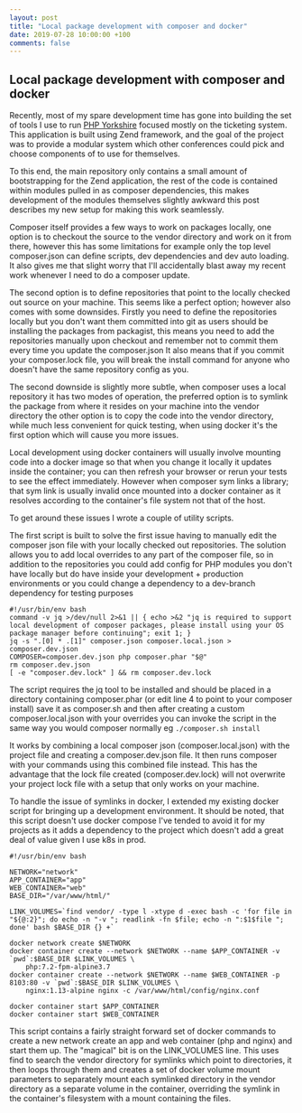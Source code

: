 ```yaml
---
layout: post
title: "Local package development with composer and docker"
date: 2019-07-28 10:00:00 +100
comments: false
---
```


## Local package development with composer and docker

<!--excerpt-start-->

Recently, most of my spare development time has gone into building the set of tools I use to
run [PHP Yorkshire](https://www.phpyorkshire.co.uk) focused mostly on the ticketing system.
This application is built using Zend framework, and the goal of the project was to provide
a modular system which other conferences could pick and choose components of to use for 
themselves. 

To this end, the main repository only contains a small amount of bootstrapping for the Zend
application, the rest of the code is contained within modules pulled in as composer 
dependencies, this makes development of the modules themselves slightly awkward this post
describes my new setup for making this work seamlessly.

<!--excerpt-end-->

Composer itself provides a few ways to work on packages locally, one option is to checkout
the source to the vendor directory and work on it from there, however this has some limitations
for example only the top level composer.json can define scripts, dev dependencies and dev 
auto loading. It also gives me that slight worry that I'll accidentally blast away my recent 
work whenever I need to do a composer update. 

The second option is to define repositories that point to the locally checked out source on
your machine. This seems like a perfect option; however also comes with some downsides. Firstly
you need to define the repositories locally but you don't want them committed into git as 
users should be installing the packages from packagist, this means you need to add the repositories
manually upon checkout and remember not to commit them every time you update the composer.json
It also means that if you commit your composer.lock file, you will break the install command
for anyone who doesn't have the same repository config as you.

The second downside is slightly more subtle, when composer uses a local repository it has
two modes of operation, the preferred option is to symlink the package from where it resides
on your machine into the vendor directory the other option is to copy the code into the 
vendor directory, while much less convenient for quick testing, when using docker it's the
first option which will cause you more issues.

Local development using docker containers will usually involve mounting code into a docker
image so that when you change it locally it updates inside the container; you can then 
refresh your browser or rerun your tests to see the effect immediately. However when composer
sym links a library; that sym link is usually invalid once mounted into a docker container
as it resolves according to the container's file system not that of the host.

To get around these issues I wrote a couple of utility scripts.  
  
The first script is built to solve the first issue having to manually edit the composer json
file with your locally checked out repositories. The solution allows you to add local overrides
to any part of the composer file, so in addition to the repositories you could add config
for PHP modules you don't have locally but do have inside your development + production 
environments or you could change a dependency to a dev-branch dependency for testing purposes

```shell
#!/usr/bin/env bash
command -v jq >/dev/null 2>&1 || { echo >&2 "jq is required to support local development of composer packages, please install using your OS package manager before continuing"; exit 1; }
jq -s ".[0] * .[1]" composer.json composer.local.json > composer.dev.json
COMPOSER=composer.dev.json php composer.phar "$@"
rm composer.dev.json
[ -e "composer.dev.lock" ] && rm composer.dev.lock
```

The script requires the jq tool to be installed and should be placed in a directory containing
composer.phar (or edit line 4 to point to your composer install) save it as composer.sh and 
then after creating a custom composer.local.json with your overrides you can invoke the script
in the same way you would composer normally eg `./composer.sh install` 

It works by combining a local composer json (composer.local.json) with the project file and 
creating a composer.dev.json file. It then runs composer with your commands using this combined 
file instead. This has the advantage that the lock file created (composer.dev.lock) will 
not overwrite your project lock file with a setup that only works on your machine.

To handle the issue of symlinks in docker, I extended my existing docker script for bringing
up a development environment. It should be noted, that this script doesn't use docker compose
I've tended to avoid it for my projects as it adds a dependency to the project which doesn't
add a great deal of value given I use k8s in prod. 

```shell 
#!/usr/bin/env bash

NETWORK="network"
APP_CONTAINER="app"
WEB_CONTAINER="web"
BASE_DIR="/var/www/html/"

LINK_VOLUMES=`find vendor/ -type l -xtype d -exec bash -c 'for file in "${@:2}"; do echo -n "-v "; readlink -fn $file; echo -n ":$1$file "; done' bash $BASE_DIR {} +`

docker network create $NETWORK
docker container create --network $NETWORK --name $APP_CONTAINER -v `pwd`:$BASE_DIR $LINK_VOLUMES \
    php:7.2-fpm-alpine3.7
docker container create --network $NETWORK --name $WEB_CONTAINER -p 8103:80 -v `pwd`:$BASE_DIR $LINK_VOLUMES \
    nginx:1.13-alpine nginx -c /var/www/html/config/nginx.conf
    
docker container start $APP_CONTAINER
docker container start $WEB_CONTAINER

```

This script contains a fairly straight forward set of docker commands to create a new network
create an app and web container (php and nginx) and start them up. The "magical" bit is on
the LINK_VOLUMES line. This uses find to search the vendor directory for symlinks which point
to directories, it then loops through them and creates a set of docker volume mount parameters
to separately mount each symlinked directory in the vendor directory as a separate volume
in the container, overriding the symlink in the container's filesystem with a mount containing
the files.